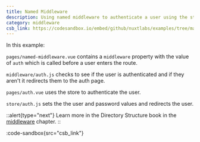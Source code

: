 ```yaml
---
title: Named Middleware
description: Using named middleware to authenticate a user using the store and allow them to visit a page once authenticated
category: middleware
csb_link: https://codesandbox.io/embed/github/nuxtlabs/examples/tree/master/middleware/named-middleware?fontsize=14&hidenavigation=1&module=%2Fpages%2Fnamed-middleware.vue&theme=dark&view=editor
---
```


In this example:

`pages/named-middleware.vue` contains a `middleware` property with the value of `auth` which is called before a user enters the route.

`middleware/auth.js` checks to see if the user is authenticated and if they aren't it redirects them to the auth page.

`pages/auth.vue` uses the store to authenticate the user.

`store/auth.js` sets the the user and password values and redirects the user.

::alert{type="next"}
Learn more in the Directory Structure book in the [middleware](/docs/directory-structure/middleware#named-middleware) chapter.
::

:code-sandbox{src="csb_link"}
